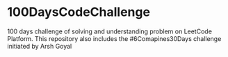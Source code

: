 # 100DaysCodeChallenge
100 days challenge of solving and understanding problem on LeetCode Platform. This repository also includes the #6Comapines30Days challenge initiated by Arsh Goyal
